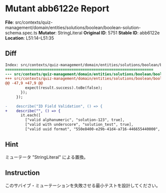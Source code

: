 # Mutant abb6122e Report

**File**: src/contexts/quiz-management/domain/entities/solutions/boolean/boolean-solution-schema.spec.ts
**Mutator**: StringLiteral
**Original ID**: 5751
**Stable ID**: abb6122e
**Location**: L51:14–L51:35

## Diff

```diff
Index: src/contexts/quiz-management/domain/entities/solutions/boolean/boolean-solution-schema.spec.ts
===================================================================
--- src/contexts/quiz-management/domain/entities/solutions/boolean/boolean-solution-schema.spec.ts	original
+++ src/contexts/quiz-management/domain/entities/solutions/boolean/boolean-solution-schema.spec.ts	mutated #5751
@@ -47,9 +47,9 @@
         expect(result.success).toBe(false);
       });
     });
 
-    describe("ID Field Validation", () => {
+    describe("", () => {
       it.each([
         ["valid alphanumeric", "solution-123", true],
         ["valid with underscore", "solution_test", true],
         ["valid uuid format", "550e8400-e29b-41d4-a716-446655440000", true],
```

## Hint

ミューテータ "StringLiteral" による置換。

## Instruction

このサバイブ・ミューテーションを失敗させる最小テストを設計してください。
